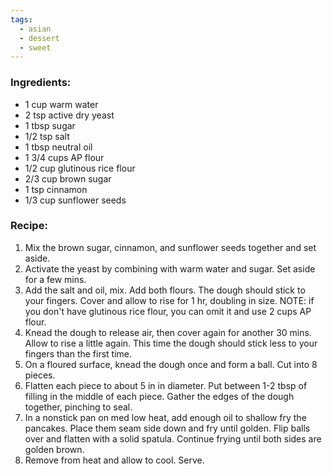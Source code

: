 ```yaml
---
tags:
  - asian
  - dessert
  - sweet
---
```

### Ingredients:
- 1 cup warm water
- 2 tsp active dry yeast
- 1 tbsp sugar
- 1/2 tsp salt
- 1 tbsp neutral oil
- 1 3/4 cups AP flour
- 1/2 cup glutinous rice flour
- 2/3 cup brown sugar
- 1 tsp cinnamon
- 1/3 cup sunflower seeds

### Recipe:
1. Mix the brown sugar, cinnamon, and sunflower seeds together and set aside. 
2. Activate the yeast by combining with warm water and sugar. Set aside for a few mins. 
3. Add the salt and oil, mix. Add both flours. The dough should stick to your fingers. Cover and allow to rise for 1 hr, doubling in size. NOTE: if you don't have glutinous rice flour, you can omit it and use 2 cups AP flour. 
4. Knead the dough to release air, then cover again for another 30 mins. Allow to rise a little again. This time the dough should stick less to your fingers than the first time. 
5. On a floured surface, knead the dough once and form a ball. Cut into 8 pieces. 
6. Flatten each piece to about 5 in in diameter. Put between 1-2 tbsp of filling in the middle of each piece. Gather the edges of the dough together, pinching to seal. 
8. In a nonstick pan on med low heat, add enough oil to shallow fry the pancakes. Place them seam side down and fry until golden. Flip balls over and flatten with a solid spatula. Continue frying until both sides are golden brown. 
9. Remove from heat and allow to cool. Serve. 